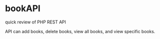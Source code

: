 # bookAPI
quick review of PHP REST API

API can add books, delete books, view all books, and view specific books. 

